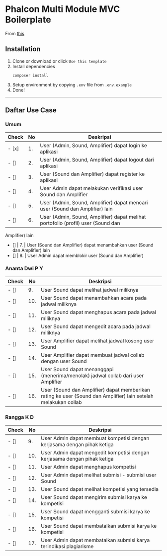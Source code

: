 # Phalcon Multi Module MVC Boilerplate

From [this](https://github.com/anantadwi13/phalcon_boilerplate)

## Installation

1. Clone or download or click `Use this template`
2. Install dependencies
    ```shell script
    composer install
    ```
3. Setup environment by copying `.env` file from `.env.example`
4. Done! 

---
## Daftar Use Case
### Umum
Check | No | Deskripsi
--- | --- | ---
- [x] | 1. | User (Admin, Sound, Amplifier) dapat login ke aplikasi
- [] | 2. | User (Admin, Sound, Amplifier) dapat logout dari aplikasi
- [] | 3. | User (Sound dan Amplifier) dapat register ke aplikasi
- [] | 4. | User Admin dapat melakukan verifikasi user Sound dan Amplifier
- [] | 5. | User (Admin, Sound, Amplifier) dapat mencari user (Sound dan Amplifier) lain
- [] | 6. | User (Admin, Sound, Amplifier) dapat melihat portofolio (profil) user (Sound dan
Amplifier) lain
- [] | 7. | User (Sound dan Amplifier) dapat menambahkan user (Sound dan Amplifier) lain
- [] | 8. | User Admin dapat memblokir user (Sound dan Amplifier)
### Ananta Dwi P Y
Check | No | Deskripsi
--- | --- | ---
- [] | 9. | User Sound dapat melihat jadwal miliknya
- [] | 10. | User Sound dapat menambahkan acara pada jadwal miliknya
- [] | 11. | User Sound dapat menghapus acara pada jadwal miliknya
- [] | 12. | User Sound dapat mengedit acara pada jadwal miliknya
- [] | 13. | User Amplifier dapat melihat jadwal kosong user Sound
- [] | 14. | User Amplifier dapat membuat jadwal collab dengan user Sound
- [] | 15. | User Sound dapat menanggapi (menerima/menolak) jadwal collab dari user Amplifier
- [] | 16. | User (Sound dan Amplifier) dapat memberikan rating ke user (Sound dan Amplifier) lain setelah melakukan collab
### Rangga K D
Check | No | Deskripsi
--- | --- | ---
- [] | 9. | User Admin dapat membuat kompetisi dengan kerjasama dengan pihak ketiga
- [] | 10. | User Admin dapat mengedit kompetisi dengan kerjasama dengan pihak ketiga
- [] | 11. | User Admin dapat menghapus kompetisi
- [] | 12. | User Admin dapat melihat submisi - submisi user Sound
- [] | 13. | User Sound dapat melihat kompetisi yang tersedia
- [] | 14. | User Sound dapat mengirim submisi karya ke kompetisi
- [] | 15. | User Sound dapat mengganti submisi karya ke kompetisi
- [] | 16. | User Sound dapat membatalkan submisi karya ke kompetisi
- [] | 17. | User Admin dapat membatalkan submisi karya terindikasi plagiarisme